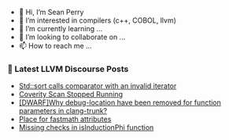 - 👋 Hi, I’m Sean Perry
- 👀 I’m interested in compilers (c++, COBOL, llvm)
- 🌱 I’m currently learning ...
- 💞️ I’m looking to collaborate on ...
- 📫 How to reach me ...

<!---
s66perry/s66perry is a ✨ special ✨ repository because its `README.md` (this file) appears on your GitHub profile.
You can click the Preview link to take a look at your changes.
--->
### 📕 Latest LLVM Discourse Posts

<!-- DISCOURSE-LLVM:START -->
- [Std::sort calls comparator with an invalid iterator](https://discourse.llvm.org/t/std-sort-calls-comparator-with-an-invalid-iterator/70156#post_1)
- [Coverity Scan Stopped Running](https://discourse.llvm.org/t/coverity-scan-stopped-running/67856?page=2#post_36)
- [[DWARF]Why debug-location have been removed for function parameters in clang-trunk?](https://discourse.llvm.org/t/dwarf-why-debug-location-have-been-removed-for-function-parameters-in-clang-trunk/70080#post_3)
- [Place for fastmath attributes](https://discourse.llvm.org/t/place-for-fastmath-attributes/69933#post_14)
- [Missing checks in isInductionPhi function](https://discourse.llvm.org/t/missing-checks-in-isinductionphi-function/70078#post_9)
<!-- DISCOURSE-LLVM:END -->
